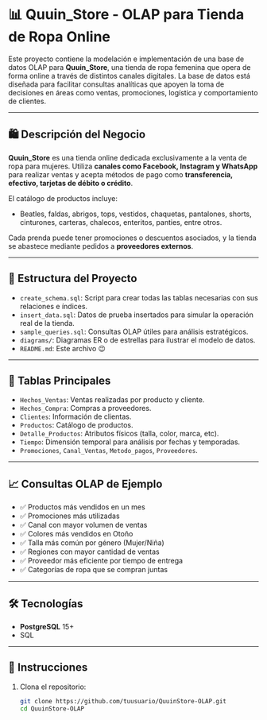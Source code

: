 # 📊 Quuin_Store - OLAP para Tienda de Ropa Online

Este proyecto contiene la modelación e implementación de una base de datos OLAP para **Quuin_Store**, una tienda de ropa femenina que opera de forma online a través de distintos canales digitales. La base de datos está diseñada para facilitar consultas analíticas que apoyen la toma de decisiones en áreas como ventas, promociones, logística y comportamiento de clientes.

---

## 🛍️ Descripción del Negocio

**Quuin_Store** es una tienda online dedicada exclusivamente a la venta de ropa para mujeres. Utiliza **canales como Facebook, Instagram y WhatsApp** para realizar ventas y acepta métodos de pago como **transferencia, efectivo, tarjetas de débito o crédito**.

El catálogo de productos incluye:
- Beatles, faldas, abrigos, tops, vestidos, chaquetas, pantalones, shorts, cinturones, carteras, chalecos, enteritos, panties, entre otros.

Cada prenda puede tener promociones o descuentos asociados, y la tienda se abastece mediante pedidos a **proveedores externos**.

---

## 🧱 Estructura del Proyecto

- `create_schema.sql`: Script para crear todas las tablas necesarias con sus relaciones e índices.
- `insert_data.sql`: Datos de prueba insertados para simular la operación real de la tienda.
- `sample_queries.sql`: Consultas OLAP útiles para análisis estratégicos.
- `diagrams/`: Diagramas ER o de estrellas para ilustrar el modelo de datos.
- `README.md`: Este archivo 😉

---

## 🧩 Tablas Principales

- `Hechos_Ventas`: Ventas realizadas por producto y cliente.
- `Hechos_Compra`: Compras a proveedores.
- `Clientes`: Información de clientas.
- `Productos`: Catálogo de productos.
- `Detalle_Productos`: Atributos físicos (talla, color, marca, etc).
- `Tiempo`: Dimensión temporal para análisis por fechas y temporadas.
- `Promociones`, `Canal_Ventas`, `Metodo_pagos`, `Proveedores`.

---

## 📈 Consultas OLAP de Ejemplo

- ✅ Productos más vendidos en un mes  
- ✅ Promociones más utilizadas  
- ✅ Canal con mayor volumen de ventas  
- ✅ Colores más vendidos en Otoño  
- ✅ Talla más común por género (Mujer/Niña)  
- ✅ Regiones con mayor cantidad de ventas  
- ✅ Proveedor más eficiente por tiempo de entrega  
- ✅ Categorías de ropa que se compran juntas  

---

## 🛠️ Tecnologías

- **PostgreSQL** 15+
- SQL

---

## 🚀 Instrucciones

1. Clona el repositorio:
   ```bash
   git clone https://github.com/tuusuario/QuuinStore-OLAP.git
   cd QuuinStore-OLAP
